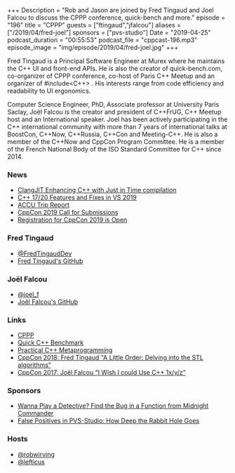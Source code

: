 +++
Description = "Rob and Jason are joined by Fred Tingaud and Joel Falcou to discuss the CPPP conference, quick-bench and more."
episode = "196"
title = "CPPP"
guests = ["ftingaud","jfalcou"]
aliases = ["/2019/04/fred-joel"]
sponsors = ["pvs-studio"]
Date = "2019-04-25"
podcast_duration = "00:55:53"
podcast_file = "cppcast-196.mp3"
episode_image = "img/episode/2019/04/fred-joel.jpg"
+++

Fred Tingaud is a Principal Software Engineer at Murex where he maintains the C++ UI and front-end APIs. He is also the creator of quick-bench.com, co-organizer of CPPP conference, co-host of Paris C++ Meetup and an organizer of #include<C++> . His interests range from code efficiency and readability to UI ergonomics.

Computer Science Engineer, PhD, Associate professor at University Paris Saclay, Joël Falcou is the creator and president of C++FrUG, C++ Meetup host and an International speaker.
Joel has been actively participating in the C++ international community with more than 7 years of international talks at BoostCon, C++Now, C++Russia, C++Con and Meeting-C++. He is also a member of the C++Now and CppCon Program Committee. He is a member of the French National Body of the ISO Standard Committee for C++ since 2014.

### News ###

 - [ClangJIT Enhancing C++ with Just in Time compilation](https://arxiv.org/abs/1904.08555)
 - [C++ 17/20 Features and Fixes in VS 2019](https://devblogs.microsoft.com/cppblog/cpp17-20-features-and-fixes-in-vs-2019/)
 - [ACCU Trip Report](https://oribenshir.github.io/afternoon_rusting/blog/ACCU-Summary)
 - [CppCon 2019 Call for Submissions](https://cppcon.org/cfs2019/)
 - [Registration for CppCon 2019 is Open](https://cppcon.org/regopen2019/)

### Fred Tingaud ###

 - [@FredTingaudDev](https://twitter.com/FredTingaudDev)
 - [Fred Tingaud's GitHub](https://github.com/FredTingaud)

### Joël Falcou ###

 - [@joel_f](https://twitter.com/joel_f)
 - [Joël Falcou's GitHub](https://github.com/jfalcou)

### Links ###

 - [CPPP](https://cppp.fr/)
 - [Quick C++ Benchmark](http://quick-bench.com/)
 - [Practical C++ Metaprogramming](https://www.oreilly.com/library/view/practical-c-metaprogramming/9781492042778/)
 - [CppCon 2018: Fred Tingaud "A Little Order: Delving into the STL algorithms"](https://www.youtube.com/watch?v=-0tO3Eni2uo)
 - [CppCon 2017: Joël Falcou "I Wish I could Use C++ 1x/y/z"](https://www.youtube.com/watch?v=gPj90zwLphw)

### Sponsors ###

- [Wanna Play a Detective? Find the Bug in a Function from Midnight Commander](https://www.viva64.com/en/b/0610/)
- [False Positives in PVS-Studio: How Deep the Rabbit Hole Goes](https://www.viva64.com/en/b/0612/)

### Hosts ###

- [@robwirving](https://twitter.com/robwirving)
- [@lefticus](https://twitter.com/lefticus)


